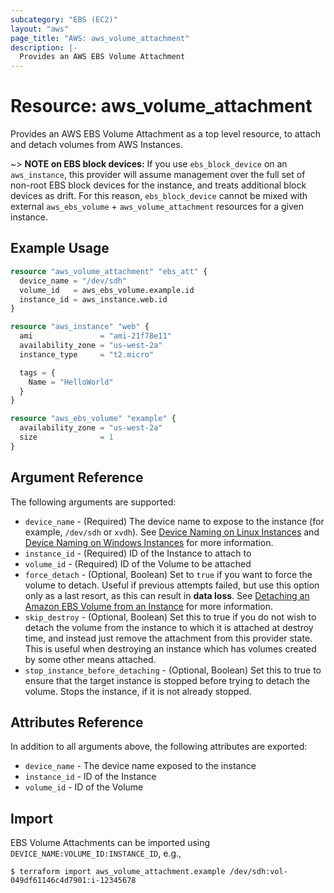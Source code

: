 ```yaml
---
subcategory: "EBS (EC2)"
layout: "aws"
page_title: "AWS: aws_volume_attachment"
description: |-
  Provides an AWS EBS Volume Attachment
---
```


# Resource: aws_volume_attachment

Provides an AWS EBS Volume Attachment as a top level resource, to attach and
detach volumes from AWS Instances.

~> **NOTE on EBS block devices:** If you use `ebs_block_device` on an `aws_instance`, this provider will assume management over the full set of non-root EBS block devices for the instance, and treats additional block devices as drift. For this reason, `ebs_block_device` cannot be mixed with external `aws_ebs_volume` + `aws_volume_attachment` resources for a given instance.

## Example Usage

```terraform
resource "aws_volume_attachment" "ebs_att" {
  device_name = "/dev/sdh"
  volume_id   = aws_ebs_volume.example.id
  instance_id = aws_instance.web.id
}

resource "aws_instance" "web" {
  ami               = "ami-21f78e11"
  availability_zone = "us-west-2a"
  instance_type     = "t2.micro"

  tags = {
    Name = "HelloWorld"
  }
}

resource "aws_ebs_volume" "example" {
  availability_zone = "us-west-2a"
  size              = 1
}
```

## Argument Reference

The following arguments are supported:

* `device_name` - (Required) The device name to expose to the instance (for
example, `/dev/sdh` or `xvdh`).  See [Device Naming on Linux Instances][1] and [Device Naming on Windows Instances][2] for more information.
* `instance_id` - (Required) ID of the Instance to attach to
* `volume_id` - (Required) ID of the Volume to be attached
* `force_detach` - (Optional, Boolean) Set to `true` if you want to force the
volume to detach. Useful if previous attempts failed, but use this option only
as a last resort, as this can result in **data loss**. See
[Detaching an Amazon EBS Volume from an Instance][3] for more information.
* `skip_destroy` - (Optional, Boolean) Set this to true if you do not wish
to detach the volume from the instance to which it is attached at destroy
time, and instead just remove the attachment from this provider state. This is
useful when destroying an instance which has volumes created by some other
means attached.
* `stop_instance_before_detaching` - (Optional, Boolean) Set this to true to ensure that the target instance is stopped
before trying to detach the volume. Stops the instance, if it is not already stopped.

## Attributes Reference

In addition to all arguments above, the following attributes are exported:

* `device_name` - The device name exposed to the instance
* `instance_id` - ID of the Instance
* `volume_id` - ID of the Volume

## Import

EBS Volume Attachments can be imported using `DEVICE_NAME:VOLUME_ID:INSTANCE_ID`, e.g.,

```
$ terraform import aws_volume_attachment.example /dev/sdh:vol-049df61146c4d7901:i-12345678
```

[1]: https://docs.aws.amazon.com/AWSEC2/latest/UserGuide/device_naming.html#available-ec2-device-names
[2]: https://docs.aws.amazon.com/AWSEC2/latest/WindowsGuide/device_naming.html#available-ec2-device-names
[3]: https://docs.aws.amazon.com/AWSEC2/latest/UserGuide/ebs-detaching-volume.html
